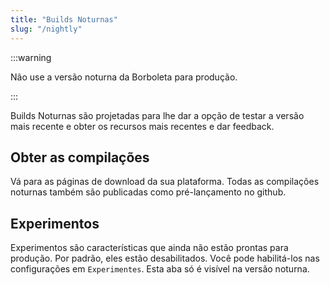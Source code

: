 ```yaml
---
title: "Builds Noturnas"
slug: "/nightly"
---
```


:::warning

Não use a versão noturna da Borboleta para produção.

:::

Builds Noturnas são projetadas para lhe dar a opção de testar a versão mais recente e obter os recursos mais recentes e dar feedback.

## Obter as compilações

Vá para as páginas de download da sua plataforma. Todas as compilações noturnas também são publicadas como pré-lançamento no github.

## Experimentos

Experimentos são características que ainda não estão prontas para produção. Por padrão, eles estão desabilitados. Você pode habilitá-los nas configurações em `Experimentes`. Esta aba só é visível na versão noturna.
